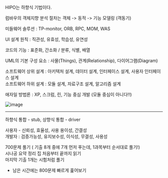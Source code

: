 HIPO는 하향식 기법이다.  

럼바우의 객체지향 분석 절차는 객체 -> 동적 -> 기능 모델링 (객동기)  

미들웨어 솔루션 : TP-monitor, ORB, RPC, MOM, WAS

UI 설계 원칙 : 직관성, 유효성, 학습성, 유연성  

코드의 기능 : 표준화, 간소화 / 분류, 식별, 배열  

UML의 기본 구성 요소 : 사물(Things), 관계(Relationship), 다이어그램(Diagram)  

소프트웨어 상위 설계 : 아키텍처 설계, 데이터 설계, 인터페이스 설계, 사용자 인터페이스 설계  
소프트웨어 하위 설계 : 모듈 설계, 자료구조 설계, 알고리즘 설계  

애자일 방법론 : XP, 스크럼, 린, 기능 중심 개발 (모듈 중심이 아니다!!)  

![image](https://user-images.githubusercontent.com/120306359/222881574-32729602-249f-4e08-9a75-55947735caf6.png)

***

하향식 통합 - stub, 상향식 통합 - driver  

사용자 - 신뢰성, 효율성, 사용 용이성, 간결성  
개발자 : 검증가능성, 유지보수성, 이식성, 무결성, 사용성  


700문제 풀기 ( 기출 8개 중에 7개 먼저 푸는데, 1과목부터 순서대로 풀기!)  
시나공 요약 정리 집 처음부터 끝까지 읽기  
마지막 기출 1개는 시험처럼 풀기  
+ 남은 시간에는 800문제 빠르게 훑어보기
